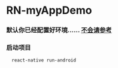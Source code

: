 # RN-myAppDemo
### 默认你已经配置好环境...... [不会请参考](https://reactnative.cn/docs/0.51/getting-started.html#content)
### 启动项目
```
  react-native run-android
```
